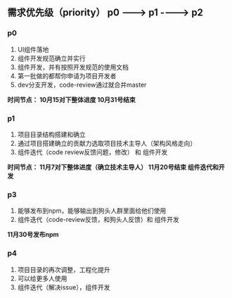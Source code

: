 ## 需求优先级（priority） p0 ---> p1 ----> p2

### p0
1. UI组件落地
2. 组件开发规范确立并实行
3. 组件开发，并有按照开发规范的使用文档
4. 第一批做的都帮你申请为项目开发者
5. dev分支开发，code-review通过就合并master

**时间节点： 10月15对下整体进度 10月31号结束**

### p1
  1. 项目目录结构搭建和确立
  2. 通过项目搭建确立的贡献力选取项目技术主导人（架构风格走向）
  3. 组件迭代（code review反馈问题，修改） 和 组件开发


  **时间节点： 11月7对下整体进度（确立技术主导人） 11月20号结束 组件迭代和开发**
### p3 
  1. 能够发布到npm，能够输出到狗头人群里面给他们使用
  2. 组件迭代（code-review反馈，和狗头人反馈）和 组件开发

**11月30号发布npm**
### p4
  1. 项目目录的再次调整，工程化提升
  2. 可以给更多人使用
  3. 组件迭代（解决issue），组件开发
